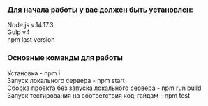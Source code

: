 ### Для начала работы у вас должен быть установлен:
Node.js v.14.17.3\
Gulp v4\
npm last version

### Основные команды для работы
Установка - npm i\
Запуск локального сервера - npm start\
Сборка проекта без запуска локального сервера - npm run build\
Запуск тестирования на соответствия код-гайдам - npm test
